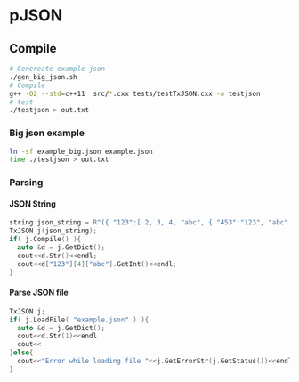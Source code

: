 # pJSON

## Compile

```bash
# Genereate example json
./gen_big_json.sh
# Compile
g++ -O2 --std=c++11  src/*.cxx tests/testTxJSON.cxx -o testjson
# test
./testjson > out.txt
```

### Big json example
```bash
ln -sf example_big.json example.json
time ./testjson > out.txt
```

### Parsing
#### JSON String
```C++
string json_string = R"({ "123":[ 2, 3, 4, "abc", { "453":"123", "abc":456 } ] })";
TxJSON j(json_string);
if( j.Compile() ){
  auto &d = j.GetDict();
  cout<<d.Str()<<endl;
  cout<<d["123"][4]["abc"].GetInt()<<endl;
}
```

#### Parse JSON file
```C++
TxJSON j;
if( j.LoadFile( "example.json" ) ){
  auto &d = j.GetDict();
  cout<<d.Str(1)<<endl
  cout<<
}else{
  cout<<"Error while loading file "<<j.GetErrorStr(j.GetStatus())<<endl;
}

```
